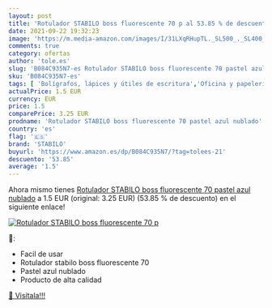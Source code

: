 ```yaml
---
layout: post
title: 'Rotulador STABILO boss fluorescente 70 p al 53.85 % de descuento'
date: 2021-09-22 19:32:23
image: 'https://m.media-amazon.com/images/I/31LXqRHupTL._SL500_._SL400_.jpg'
comments: true
category: ofertas
author: 'tole.es'
slug: 'B084C935N7-es Rotulador STABILO boss fluorescente 70 pastel azul nublado'
sku: 'B084C935N7-es'
tags: [ 'Bolígrafos, lápices y útiles de escritura','Oficina y papelería','Rotuladores y subrayadores','Subrayadores','rotulador','stabilo', ]
actualPrice: 1.5 EUR
currency: EUR
price: 1.5
comparePrice: 3.25 EUR
prodname: 'Rotulador STABILO boss fluorescente 70 pastel azul nublado'
country: 'es'
flag: '🇪🇸'
brand: 'STABILO'
buyurl: 'https://www.amazon.es/dp/B084C935N7/?tag=tolees-21'
descuento: '53.85'
average: '1.5'
---
```


Ahora mismo tienes [Rotulador STABILO boss fluorescente 70 pastel azul nublado](https://www.amazon.es/dp/B084C935N7/?tag=tolees-21) a 1.5 EUR (original: 3.25 EUR) (53.85 %  de descuento) en el siguiente enlace!

[![Rotulador STABILO boss fluorescente 70 p](https://m.media-amazon.com/images/I/31LXqRHupTL._SL500_._SL400_.jpg)](https://www.amazon.es/dp/B084C935N7/?tag=tolees-21)

🔎:

- Facil de usar
- Rotulador stabilo boss fluorescente 70
- Pastel azul nublado
- Producto de alta calidad

[🛒 Visítala!!!](https://www.amazon.es/dp/B084C935N7/?tag=tolees-21)
